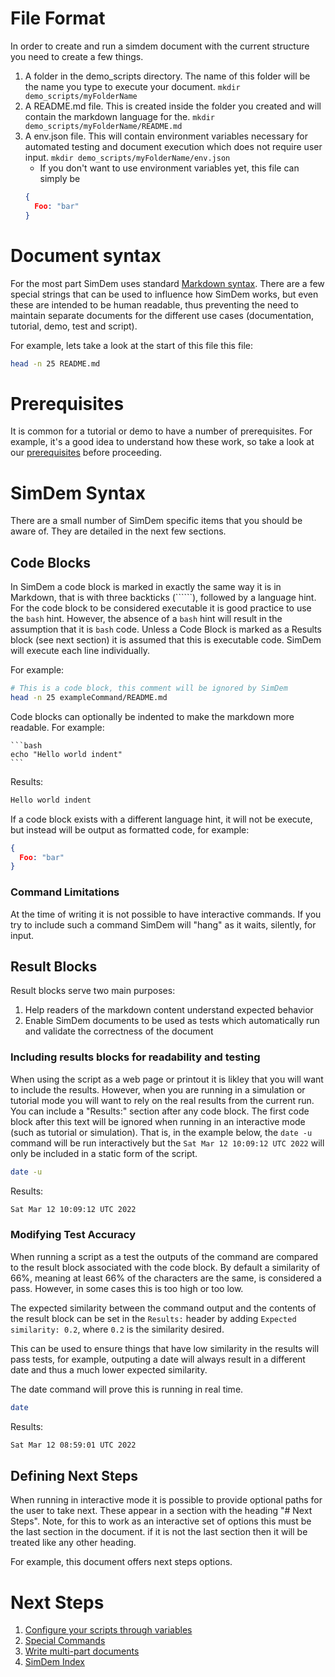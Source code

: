 # File Format
In order to create and run a simdem document with the current structure you need to create a few things.
 1. A folder in the demo_scripts directory. The name of this folder will be the name you type to execute your document. `mkdir demo_scripts/myFolderName`
 2. A README.md file. This is created inside the folder you created and will contain the markdown language for the. `mkdir demo_scripts/myFolderName/README.md`
 3. A env.json file. This will contain environment variables necessary for automated testing and document execution which does not require user input. `mkdir demo_scripts/myFolderName/env.json` 
    - If you don't want to use environment variables yet, this file can simply be 
    ```json
    {
      Foo: "bar"
    }
    ```

# Document syntax

For the most part SimDem uses standard
[Markdown syntax](https://daringfireball.net/projects/markdown/syntax). There
are a few special strings that can be used to influence how SimDem
works, but even these are intended to be human readable, thus
preventing the need to maintain separate documents for the different
use cases (documentation, tutorial, demo, test and script).

For example, lets take a look at the start of this file this file:

```bash
head -n 25 README.md 
```

# Prerequisites

It is common for a tutorial or demo to have a number of
prerequisites. For example, it's a good idea to understand how these
work, so take a look at our [prerequisites](../prerequisites/README.md)
before proceeding.

# SimDem Syntax

There are a small number of SimDem specific items that you should be
aware of. They are detailed in the next few sections.

## Code Blocks

In SimDem a code block is marked in exactly the same way it is in
Markdown, that is with three backticks (``````), followed by a language hint. 
For the code block to be considered executable it is good practice to use
the `bash` hint. However, the absence of a `bash` hint will result in the
assumption that it is `bash` code. Unless a Code Block
is marked as a Results block (see next section) it is assumed that
this is executable code. SimDem will execute each line individually.

For example:

```bash
# This is a code block, this comment will be ignored by SimDem
head -n 25 exampleCommand/README.md
```

Code blocks can optionally be indented to make the markdown more 
readable. For example:

    ```bash
    echo "Hello world indent"
    ```

Results:
```expected_similarity=0.6
Hello world indent
```

If a code block exists with a different language hint, it will not be
execute, but instead will be output as formatted code, for example:

```json
{
  Foo: "bar"
}
```

### Command Limitations

At the time of writing it is not possible to have interactive
commands. If you try to include such a command SimDem will "hang" as
it waits, silently, for input.

## Result Blocks

Result blocks serve two main purposes:

  1. Help readers of the markdown content understand expected behavior
  2. Enable SimDem documents to be used as tests which automatically run and validate the correctness of the document 

### Including results blocks for readability and testing

When using the script as a web page or printout it is likley that you
will want to include the results. However, when you are running in a
simulation or tutorial mode you will want to rely on the real results
from the current run. You can include a "Results:" section after any
code block. The first code block after this text will be ignored when
running in an interactive mode (such as tutorial or simulation). That
is, in the example below, the `date -u` command will be run
interactively but the `Sat Mar 12 10:09:12 UTC 2022` will only be
included in a static form of the script.

```bash
date -u
```

Results:

```expected_similarity=0.4
Sat Mar 12 10:09:12 UTC 2022
```

### Modifying Test Accuracy

When running a script as a test the outputs of the command are
compared to the result block associated with the code block. By
default a similarity of 66%, meaning at least 66% of the characters
are the same, is considered a pass. However, in some cases this is too
high or too low.

The expected similarity between the command output and the contents of
the result block can be set in the `Results:` header by adding
`Expected similarity: 0.2`, where `0.2` is the similarity desired.

This can be used to ensure things that have low similarity in the results will pass tests, for example, outputing a date will always result in a different date and thus a much lower expected similarity.

The date command will prove this is running in real time.

```bash
date
```

Results:

```expected_similarity=0.4
Sat Mar 12 08:59:01 UTC 2022
```

## Defining Next Steps

When running in interactive mode it is possible to provide optional
paths for the user to take next. These appear in a section with the
heading "# Next Steps". Note, for this to work as an interactive set
of options this must be the last section in the document. if it is not
the last section then it will be treated like any other heading.

For example, this document offers next steps options.

# Next Steps

  1. [Configure your scripts through variables](../variables/README.md)
  2. [Special Commands](special_commands/README.md)
  3. [Write multi-part documents](../multipart/README.md)
  4. [SimDem Index](../README.md)

